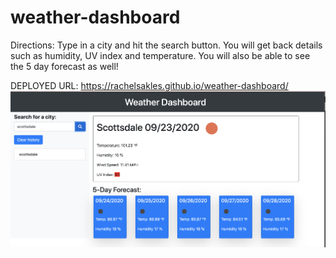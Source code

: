 # weather-dashboard 
Directions: 
Type in a city and hit the search button. You will get back details such as humidity, UV index and temperature. You will also be able to see the 5 day forecast as well! 

DEPLOYED URL: https://rachelsakles.github.io/weather-dashboard/ 
![weather](assets/images/weather.png)